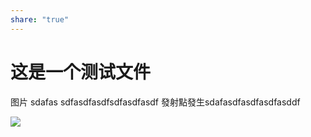 ```yaml
---
share: "true"
---
```


# 这是一个测试文件

图片
sdafas sdfasdfasdfsdfasdfasdf
發射點發生sdafasdfasdfasdfasddf

![](/images/IMG-20231117123257136.jpg)

